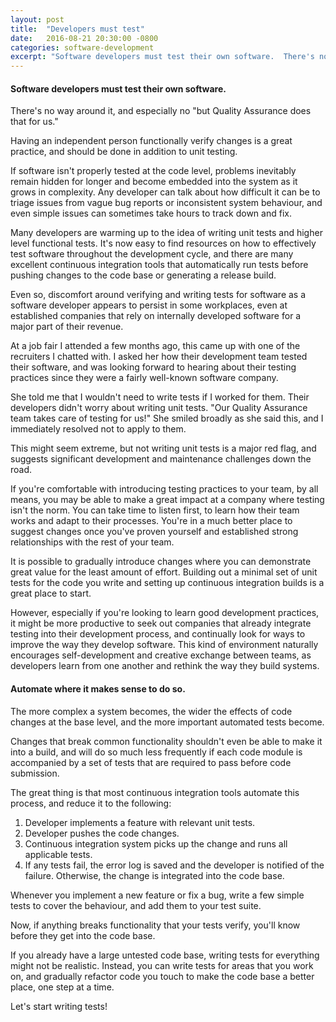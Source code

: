 ```yaml
---
layout: post
title:  "Developers must test"
date:   2016-08-21 20:30:00 -0800
categories: software-development
excerpt: "Software developers must test their own software.  There's no way around it, and especially no \"but Quality Assurance does that for us.\""
---
```


#### Software developers must test their own software.

There's no way around it, and especially no "but Quality Assurance does that for us."

Having an independent person functionally verify changes is a great practice, and should be done in addition to unit testing.

If software isn't properly tested at the code level, problems inevitably remain hidden for longer and become embedded into the system as it grows in complexity.  Any developer can talk about how difficult it can be to triage issues from vague bug reports or inconsistent system behaviour, and even simple issues can sometimes take hours to track down and fix.

Many developers are warming up to the idea of writing unit tests and higher level functional tests.  It's now easy to find resources on how to effectively test software throughout the development cycle, and there are many excellent continuous integration tools that automatically run tests before pushing changes to the code base or generating a release build.

Even so, discomfort around verifying and writing tests for software as a software developer appears to persist in some workplaces, even at established companies that rely on internally developed software for a major part of their revenue.

At a job fair I attended a few months ago, this came up with one of the recruiters I chatted with.  I asked her how their development team tested their software, and was looking forward to hearing about their testing practices since they were a fairly well-known software company.

She told me that I wouldn't need to write tests if I worked for them.  Their developers didn't worry about writing unit tests.  "Our Quality Assurance team takes care of testing for us!"  She smiled broadly as she said this, and I immediately resolved not to apply to them.

This might seem extreme, but not writing unit tests is a major red flag, and suggests significant development and maintenance challenges down the road.

If you're comfortable with introducing testing practices to your team, by all means, you may be able to make a great impact at a company where testing isn't the norm.  You can take time to listen first, to learn how their team works and adapt to their processes.  You're in a much better place to suggest changes once you've proven yourself and established strong relationships with the rest of your team.

It is possible to gradually introduce changes where you can demonstrate great value for the least amount of effort.  Building out a minimal set of unit tests for the code you write and setting up continuous integration builds is a great place to start.

However, especially if you're looking to learn good development practices, it might be more productive to seek out companies that already integrate testing into their development process, and continually look for ways to improve the way they develop software.  This kind of environment naturally encourages self-development and creative exchange between teams, as developers learn from one another and rethink the way they build systems.

#### Automate where it makes sense to do so.

The more complex a system becomes, the wider the effects of code changes at the base level, and the more important automated tests become.

Changes that break common functionality shouldn't even be able to make it into a build, and will do so much less frequently if each code module is accompanied by a set of tests that are required to pass before code submission.

The great thing is that most continuous integration tools automate this process, and reduce it to the following:

1. Developer implements a feature with relevant unit tests.
2. Developer pushes the code changes.
3. Continuous integration system picks up the change and runs all applicable tests.
4. If any tests fail, the error log is saved and the developer is notified of the failure.  Otherwise, the change is integrated into the code base.

Whenever you implement a new feature or fix a bug, write a few simple tests to cover the behaviour, and add them to your test suite.

Now, if anything breaks functionality that your tests verify, you'll know before they get into the code base.

If you already have a large untested code base, writing tests for everything might not be realistic.  Instead, you can write tests for areas that you work on, and gradually refactor code you touch to make the code base a better place, one step at a time.

Let's start writing tests!